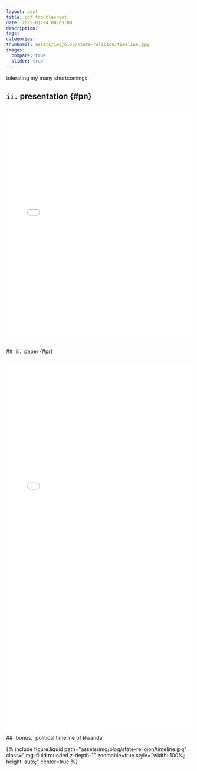 ```yaml
---
layout: post
title: pdf troubleshoot
date: 2025-01-24 00:03:00
description: 
tags: 
categories: 
thumbnail: assets/img/blog/state-religion/timeline.jpg
images:
  compare: true
  slider: true
---
```


 tolerating my many shortcomings.

## `ii.` presentation {#pn}
<div style="margin-top: 30px;"></div>
<iframe src="/assets/pdf/blog/state-religion/presentation.pdf/" width="100%" height="610" style="border: none;">
  <p>Your browser does not support iframes.</p>
</iframe>
<div style="margin-top: 30px;"></div>
## `iii.` paper {#pr}
<div style="margin-top: 30px;"></div>
<iframe src="/assets/pdf/blog/state-religion/state-religion-vaya-elshinawy.pdf/" width="100%" height="1000" style="border: none;">
  <p>Your browser does not support iframes.</p>
</iframe>

<br>
## `bonus.` political timeline of Rwanda 
<br>

{% include figure.liquid 
	path="assets/img/blog/state-religion/timeline.jpg" 
	class="img-fluid rounded z-depth-1" 
	zoomable=true 
	style="width: 100%; height: auto;" 
	center=true
%}
